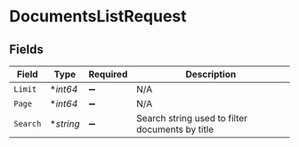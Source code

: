 # DocumentsListRequest


## Fields

| Field                                           | Type                                            | Required                                        | Description                                     |
| ----------------------------------------------- | ----------------------------------------------- | ----------------------------------------------- | ----------------------------------------------- |
| `Limit`                                         | **int64*                                        | :heavy_minus_sign:                              | N/A                                             |
| `Page`                                          | **int64*                                        | :heavy_minus_sign:                              | N/A                                             |
| `Search`                                        | **string*                                       | :heavy_minus_sign:                              | Search string used to filter documents by title |